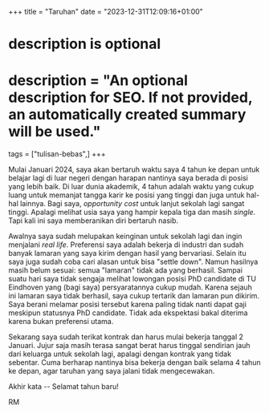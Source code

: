+++
title = "Taruhan"
date = "2023-12-31T12:09:16+01:00"

#
# description is optional
#
# description = "An optional description for SEO. If not provided, an automatically created summary will be used."

tags = ["tulisan-bebas",]
+++

Mulai Januari 2024, saya akan bertaruh waktu saya 4 tahun ke depan untuk belajar lagi di luar negeri dengan harapan nantinya saya berada di posisi yang lebih baik. Di luar dunia akademik, 4 tahun adalah waktu yang cukup luang untuk memanjat tangga karir ke posisi yang tinggi dan juga untuk hal-hal lainnya. Bagi saya, *opportunity cost* untuk lanjut sekolah lagi sangat tinggi. Apalagi melihat usia saya yang hampir kepala tiga dan masih *single*. Tapi kali ini saya memberanikan diri bertaruh nasib.

Awalnya saya sudah melupakan keinginan untuk sekolah lagi dan ingin menjalani *real life*. Preferensi saya adalah bekerja di industri dan sudah banyak lamaran yang saya kirim dengan hasil yang bervariasi. Selain itu saya juga sudah coba cari alasan untuk bisa "settle down". Namun hasilnya masih belum sesuai: semua "lamaran" tidak ada yang berhasil. Sampai suatu hari saya tidak sengaja melihat lowongan posisi PhD candidate di TU Eindhoven yang (bagi saya) persyaratannya cukup mudah. Karena sejauh ini lamaran saya tidak berhasil, saya cukup tertarik dan lamaran pun dikirim. Saya berani melamar posisi tersebut karena paling tidak nanti dapat gaji meskipun statusnya PhD candidate. Tidak ada ekspektasi bakal diterima karena bukan preferensi utama.

Sekarang saya sudah terikat kontrak dan harus mulai bekerja tanggal 2 Januari. Jujur saja masih terasa sangat berat harus tinggal sendirian jauh dari keluarga untuk sekolah lagi, apalagi dengan kontrak yang tidak sebentar. Cuma berharap nantinya bisa bekerja dengan baik selama 4 tahun ke depan, agar taruhan yang saya jalani tidak mengecewakan.

Akhir kata -- Selamat tahun baru!

RM

